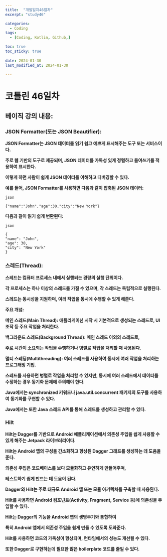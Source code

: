 ```yaml
---
title:  "개발일지46일차" 
excerpt: "study46"

categories:
  - Coding
tags:
  - [Coding, Kotlin, Github,]

toc: true
toc_sticky: true
 
date: 2024-01-30
last_modified_at: 2024-01-30

---
```

# 코틀린 46일차

## 베이직 강의 내용:

### JSON Formatter(또는 JSON Beautifier):

**JSON Formatter는 JSON 데이터를 읽기 쉽고 예쁘게 표시해주는 도구 또는 서비스이다.**

**주로 웹 기반의 도구로 제공되며, JSON 데이터를 가독성 있게 정렬하고 들여쓰기를 적용하여 표시한다.**

**이렇게 하면 사람이 쉽게 JSON 데이터를 이해하고 디버깅할 수 있다.**

**예를 들어, JSON Formatter를 사용하면 다음과 같이 압축된 JSON 데이터:**

    json

    {"name":"John","age":30,"city":"New York"}
**다음과 같이 읽기 쉽게 변환된다:**

    json

    {
    "name": "John",
    "age": 30,
    "city": "New York"
    }

### 스레드(Thread):

**스레드는 컴퓨터 프로세스 내에서 실행되는 경량의 실행 단위이다.**

**각 프로세스는 하나 이상의 스레드를 가질 수 있으며, 각 스레드는 독립적으로 실행된다.**

**스레드는 동시성을 지원하며, 여러 작업을 동시에 수행할 수 있게 해준다.**

**주요 개념:**

**메인 스레드(Main Thread): 애플리케이션 시작 시 기본적으로 생성되는 스레드로, UI 조작 등 주요 작업을 처리한다.**

**백그라운드 스레드(Background Thread): 메인 스레드 이외의 스레드로,**

**주로 시간이 소요되는 작업을 수행하거나 병렬로 작업을 처리할 때 사용된다.**


**멀티 스레딩(Multithreading): 여러 스레드를 사용하여 동시에 여러 작업을 처리하는 프로그래밍 기법.**

**스레드를 사용하면 병렬로 작업을 처리할 수 있지만, 동시에 여러 스레드에서 데이터를 수정하는 경우 동기화 문제에 주의해야 한다.**

**Java에서는 synchronized 키워드나 java.util.concurrent 패키지의 도구를 사용하여 동기화를 구현할 수 있다.**

**Java에서는 또한 Java 스레드 API를 통해 스레드를 생성하고 관리할 수 있다.**


### Hilt

**Hilt는 Dagger를 기반으로 Android 애플리케이션에서 의존성 주입을 쉽게 사용할 수 있게 해주는 Jetpack 라이브러리이다.**

**Hilt는 Android 앱의 구성을 간소화하고 향상된 Dagger 그래프를 생성하는 데 도움을 준다.**

**의존성 주입은 코드베이스를 보다 모듈화하고 유연하게 만들어주며,** 

**테스트하기 쉽게 만드는 데 도움이 된다.**

**Dagger와 Hilt는 주로 대규모 Android 앱 또는 모듈 아키텍처를 구축할 때 사용된다.**

**Hilt를 사용하면 Android 컴포넌트(Activity, Fragment, Service 등)에 의존성을 주입할 수 있다.**

**Hilt는 Dagger의 기능을 Android 앱의 생명주기와 통합하여**

**특히 Android 앱에서 의존성 주입을 쉽게 만들 수 있도록 도와준다.**

**Hilt를 사용하면 코드의 가독성이 향상되며, 런타임에서의 성능도 개선될 수 있다.** 

**또한 Dagger로 구현하는데 필요한 많은 boilerplate 코드를 줄일 수 있다.**
